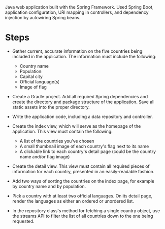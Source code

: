 Java web application built with the Spring Framework. Used Spring Boot, application configuration, URI mapping in controllers, and dependency injection by autowiring Spring beans.

# Steps

- Gather current, accurate information on the five countries being included in the application. The information must include the following:
  - Country name
  - Population
  - Capital city
  - Official language(s)
  - Image of flag
- Create a Gradle project. Add all required Spring dependencies and create the directory and package structure of the application. Save all static assets into the proper directory.
- Write the application code, including a data repository and controller.
- Create the index view, which will serve as the homepage of the application. This view must contain the following:
  - A list of the countries you&#39;ve chosen
  - A small thumbnail image of each country&#39;s flag next to its name
  - A clickable link to each country&#39;s detail page (could be the country name and/or flag image)
- Create the detail view. This view must contain all required pieces of information for each country, presented in an easily-readable fashion.

- Add two ways of sorting the countries on the index page, for example by country name and by population.
- Pick a country with at least two official languages. On its detail page, render the languages as either an ordered or unordered list.
- In the repository class&#39;s method for fetching a single country object, use the streams API to filter the list of all countries down to the one being requested.
